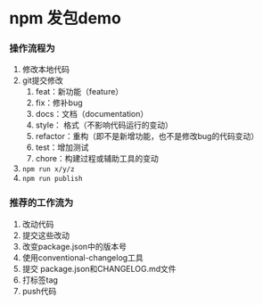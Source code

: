 # npm 发包demo

### 操作流程为
1. 修改本地代码
2. git提交修改
   1. feat：新功能（feature）
   2. fix：修补bug
   3. docs：文档（documentation）
   4. style： 格式（不影响代码运行的变动）
   5. refactor：重构（即不是新增功能，也不是修改bug的代码变动）
   6. test：增加测试
   7. chore：构建过程或辅助工具的变动
3. `npm run x/y/z` 
4. `npm run publish`

### 推荐的工作流为
1. 改动代码
2. 提交这些改动
3. 改变package.json中的版本号
4. 使用conventional-changelog工具
5. 提交 package.json和CHANGELOG.md文件
6. 打标签tag
7. push代码
